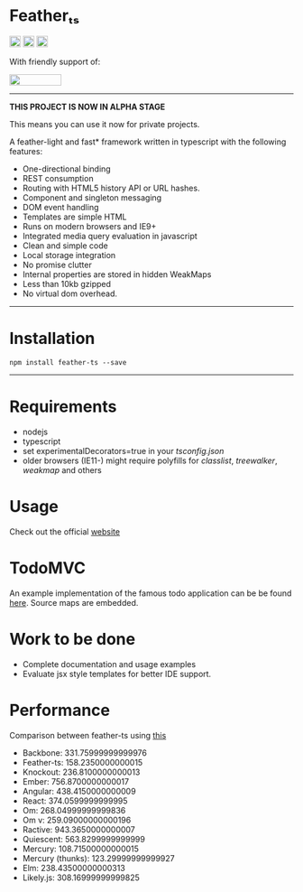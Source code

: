 # Featherₜₛ

<img src="http://cd.feather-ts.com/mendrik/feather/badge/?branch=master" height="20">&nbsp;<img src="http://dist.feather-ts.com/size.svg" height="20">&nbsp;<img src="http://www.feather-ts.com/images/licence.svg" height="20">

With friendly support of:

<a href="http://www.browserstack.com"><img src="http://www.feather-ts.com/images/browserstack.svg" width="92" height="20"></a>

---
**THIS PROJECT IS NOW IN ALPHA STAGE**

This means you can use it now for private projects.

A feather-light and fast* framework written in typescript with the following features:

* One-directional binding
* REST consumption
* Routing with HTML5 history API or URL hashes.
* Component and singleton messaging
* DOM event handling
* Templates are simple HTML
* Runs on modern browsers and IE9+
* Integrated media query evaluation in javascript
* Clean and simple code
* Local storage integration
* No promise clutter
* Internal properties are stored in hidden WeakMaps
* Less than 10kb gzipped
* No virtual dom overhead.
---

# Installation
```
npm install feather-ts --save
```
---

# Requirements

- nodejs
- typescript
- set experimentalDecorators=true in your *tsconfig.json*
- older browsers (IE11-) might require polyfills for *classlist*, *treewalker*, *weakmap* and others

# Usage

Check out the official [website](http://www.feather-ts.com)

# TodoMVC

An example implementation of the famous todo application can be be found [here](http://todo.feather-ts.com/). 
Source maps are embedded.

# Work to be done

- Complete documentation and usage examples
- Evaluate jsx style templates for better IDE support.

# Performance

Comparison between feather-ts using [this](https://github.com/Raynos/mercury-perf) 

- Backbone: 331.75999999999976
- Feather-ts: 158.2350000000015
- Knockout: 236.8100000000013
- Ember: 756.8700000000017
- Angular: 438.4150000000009
- React: 374.0599999999995
- Om: 268.04999999999836
- Om v: 259.09000000000196
- Ractive: 943.3650000000007
- Quiescent: 563.8299999999999
- Mercury: 108.71500000000015
- Mercury (thunks): 123.29999999999927
- Elm: 238.43500000000313
- Likely.js: 308.16999999999825
